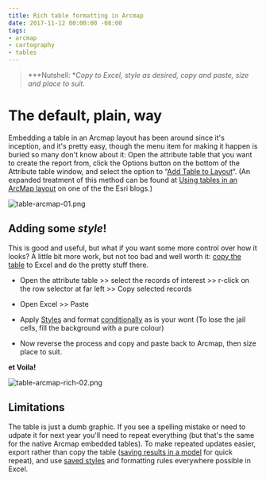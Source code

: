 ```yaml
---
title: Rich table formatting in Arcmap
date: 2017-11-12 00:00:00 -08:00
tags:
- arcmap
- cartography
- tables
---
```


> ***Nutshell: **Copy to Excel, style as desired, copy and paste, size and place to suit.*

# The default, plain, way

Embedding a table in an Arcmap layout has been around since it's inception, and it's pretty easy, though the menu item for making it happen is buried so many don't know about it: Open the attribute table that you want to create the report from, click the Options button on the bottom of the Attribute table window, and select the option to “[Add Table to Layout](http://webhelp.esri.com/arcgisdesktop/9.3/index.cfm?TopicName=Adding_a_table_to_a_layout)“. (An expanded treatment of this method can be found at [Using tables in an ArcMap layout](http://blogs.esri.com/esri/arcgis/2010/01/19/using-tables-in-an-arcmap-layout/) on one of the the Esri blogs.)

![table-arcmap-01.png](/uploads/table-arcmap-01.png)

## Adding some *style*!

This is good and useful, but what if you want some more control over how it looks? A little bit more work, but not too bad and well worth it: [copy the table](http://gis.stackexchange.com/questions/58939/copy-not-export-a-table-from-arcmap) to Excel and do the pretty stuff there.

* Open the attribute table >> select the records of interest >> r-click on the row selector at far left >> Copy selected records

* Open Excel >> Paste

* Apply [Styles](http://chandoo.org/wp/2011/12/05/excel-formatting-tips/) and format [conditionally](http://spreadsheets.about.com/od/advancedexcel/tp/090822-excel-conditional-formatting-hub.htm) as is your wont (To lose the jail cells, fill the background with a pure colour)

* Now reverse the process and copy and paste back to Arcmap, then size place to suit.

**et Voila!**

![table-arcmap-rich-02.png](/uploads/table-arcmap-rich-02.png)

## Limitations

The table is just a dumb graphic. If you see a spelling mistake or need to udpate it for next year you'll need to repeat everything (but that's the same for the native Arcmap embedded tables). To make repeated updates easier, export rather than copy the table ([saving results in a model](http://blogs.esri.com/esri/arcgis/2010/04/02/the-power-of-the-results-window/) for quick repeat), and use [saved styles](http://office.microsoft.com/en-ca/excel-help/save-styles-to-use-in-new-workbooks-HP005202422.aspx) and formatting rules everywhere possible in Excel.